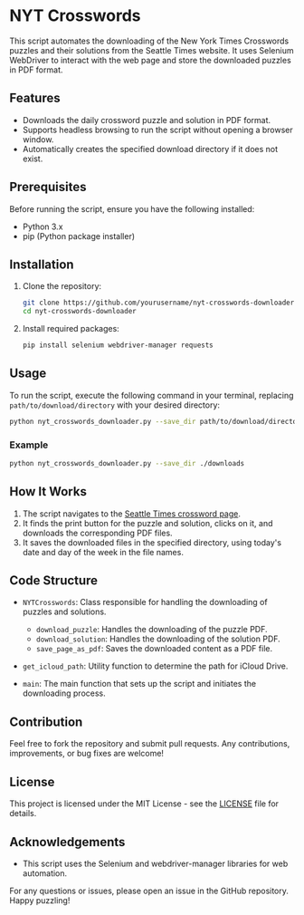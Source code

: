 # NYT Crosswords

This script automates the downloading of the New York Times Crosswords puzzles and their solutions from the Seattle Times website. It uses Selenium WebDriver to interact with the web page and store the downloaded puzzles in PDF format.

## Features

- Downloads the daily crossword puzzle and solution in PDF format.
- Supports headless browsing to run the script without opening a browser window.
- Automatically creates the specified download directory if it does not exist.

## Prerequisites

Before running the script, ensure you have the following installed:

- Python 3.x
- pip (Python package installer)

## Installation

1. Clone the repository:

   ```bash
   git clone https://github.com/yourusername/nyt-crosswords-downloader.git
   cd nyt-crosswords-downloader
   ```

2. Install required packages:

   ```bash
   pip install selenium webdriver-manager requests
   ```

## Usage

To run the script, execute the following command in your terminal, replacing `path/to/download/directory` with your desired directory:

```bash
python nyt_crosswords_downloader.py --save_dir path/to/download/directory
```

### Example

```bash
python nyt_crosswords_downloader.py --save_dir ./downloads
```

## How It Works

1. The script navigates to the [Seattle Times crossword page](https://nytsyn.pzzl.com/cwd_seattle/).
2. It finds the print button for the puzzle and solution, clicks on it, and downloads the corresponding PDF files.
3. It saves the downloaded files in the specified directory, using today's date and day of the week in the file names.

## Code Structure

- `NYTCrosswords`: Class responsible for handling the downloading of puzzles and solutions.
  - `download_puzzle`: Handles the downloading of the puzzle PDF.
  - `download_solution`: Handles the downloading of the solution PDF.
  - `save_page_as_pdf`: Saves the downloaded content as a PDF file.

- `get_icloud_path`: Utility function to determine the path for iCloud Drive.

- `main`: The main function that sets up the script and initiates the downloading process.

## Contribution

Feel free to fork the repository and submit pull requests. Any contributions, improvements, or bug fixes are welcome!

## License

This project is licensed under the MIT License - see the [LICENSE](LICENSE) file for details.

## Acknowledgements

- This script uses the Selenium and webdriver-manager libraries for web automation.
  
For any questions or issues, please open an issue in the GitHub repository. Happy puzzling!
